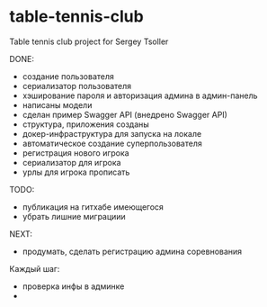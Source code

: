 # table-tennis-club
Table tennis club project for Sergey Tsoller

DONE:
- создание пользователя
- сериализатор пользователя
- хэширование пароля и авторизация админа в админ-панель
- написаны модели 
- сделан пример Swagger API (внедрено Swagger API)
- структура, приложения созданы
- докер-инфраструктура для запуска на локале
- автоматическое создание суперпользователя
- регистрация нового игрока
- сериализатор для игрока
- урлы для игрока прописать

TODO:
- публикация на гитхабе имеющегося
- убрать лишние миграциии

NEXT: 
- продумать, сделать регистрацию админа соревнования


Каждый шаг:
 - проверка инфы в админке
 - 